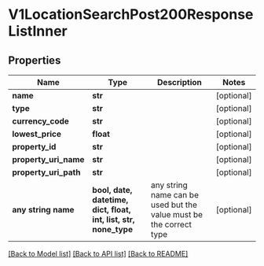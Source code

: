 # V1LocationSearchPost200ResponseListInner


## Properties
Name | Type | Description | Notes
------------ | ------------- | ------------- | -------------
**name** | **str** |  | [optional] 
**type** | **str** |  | [optional] 
**currency_code** | **str** |  | [optional] 
**lowest_price** | **float** |  | [optional] 
**property_id** | **str** |  | [optional] 
**property_uri_name** | **str** |  | [optional] 
**property_uri_path** | **str** |  | [optional] 
**any string name** | **bool, date, datetime, dict, float, int, list, str, none_type** | any string name can be used but the value must be the correct type | [optional]

[[Back to Model list]](../README.md#documentation-for-models) [[Back to API list]](../README.md#documentation-for-api-endpoints) [[Back to README]](../README.md)


